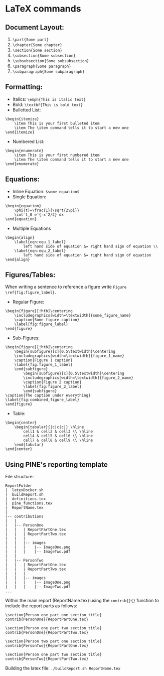 # LaTeX commands 

## Document Layout: 

1. `\part{Some part}`
2. `\chapter{Some chapter}`
3. `\section{Some section}`
4. `\subsection{Some subsection}`
5. `\subsubsection{Some subsubsection}`
6. `\paragraph{Some paragraph}`
7. `\subparagraph{Some subparagraph}`

## Formatting:

* Italics: `\emph{This is italic text}`
* Bold: `\textbf{This is bold text}`
* Bulletted List:
```
\begin{itemize}
	\item This is your first bulleted item
	\item The \item command tells it to start a new one
\end{itemize}
```
* Numbered List:
```
\begin{enumerate}
	\item This is your first numbered item
	\item The \item command tells it to start a new one
\end{enumerate}
```

## Equations:

* Inline Equation: `$some equation$`
* Single Equation:
```
\begin{equation}
	\phi(t)=\frac{1}{\sqrt{2\pi}}
	\intˆt_0 eˆ{-xˆ2/2} dx
\end{equation}
```
* Multiple Equations
```
\begin{align}
	\label{eqn:equ_1_label}
		left hand side of equation &= right hand sign of equation \\
	\label{eqn:equ_2_label}
		left hand side of equation &= right hand sign of equation 
\end{align}
```


## Figures/Tables:

When writing a sentence to reference a figure write `Figure \ref{fig:figure_label}`.

* Regular Figure:
```
\begin{figure}[!htb]\centering
	\includegraphics[width=\textwidth]{some_figure_name}
	\caption{Some figure caption}
	\label{fig:figure_label}
\end{figure}
```
* Sub-Figures:
```
\begin{figure}[!htb]\centering
	\begin{subfigure}[c]{0.5\textwidth}\centering
	\includegraphics[width=\textwidth]{figure_1_name}
	\caption{Figure 1 caption}
	\label{fig:figure_1_label}
	\end{subfigure}
		\begin{subfigure}[c]{0.5\textwidth}\centering
		\includegraphics[width=\textwidth]{figure_2_name}
		\caption{Figure 2 caption}
		\label{fig:figure_2_label}
		\end{subfigure}
\caption{The caption under everything}
\label{fig:combined_figure_label}
\end{figure}
```
* Table:
```
\begin{center}
	\begin{tabular}{|c|c|c|} \hline 
		cell1 & cell2 & cell3 \\ \hline
		cell4 & cell5 & cell6 \\ \hline
		cell7 & cell8 & cell9 \\ \hline
	\end{tabular}
\end{center}
```

## Using PINE's reporting template

File structure:
```
ReportFolder
|  latexDocker.sh
|  buildReport.sh
|  definitions.tex
|  pine_functions.tex
|  ReportName.tex
|
|-- contributions
|   |   
|   |-- PersonOne
|   |   | ReportPartOne.tex
|   |   | ReportPartTwo.tex
|   |   | 
|   |   |-- images
|   |   |    |-- ImageOne.png
|   |   |    |-- ImageTwo.pdf
|   |
|   |-- PersonTwo
|   |   | ReportPartOne.tex
|   |   | ReportPartTwo.tex
|   |   | 
|   |   |-- images
|   |   |    |-- ImageOne.png
|   |   |    |-- ImageTwo.pdf
...
```

Within the main report (ReportName.tex) using the `contrib{}{}` function to include the report parts as follows:


```
\section{Person one part one section title}
contrib{PersonOne}{ReportPartOne.tex}

\section{Person one part two section title}
contrib{PersonOne}{ReportPartTwo.tex}

\section{Person two part one section title}
contrib{PersonTwo}{ReportPartOne.tex}

\section{Person one part two section title}
contrib{PersonTwo}{ReportPartTwo.tex}
```

Building the latex file:
`./buildReport.sh ReportName.tex`
